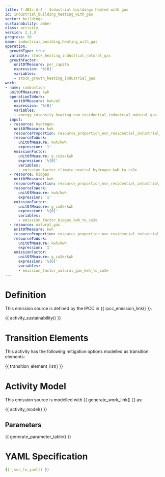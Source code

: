 ```yaml
---
title: T-4B1c-A-4 - Industrial buildings heated with gas
id: industrial_building_heating_with_gas
sector: buildings
sustainability: amber
class: activity
version: 2.1.0
progress: 50
name: industrial_building_heating_with_gas
operation:
  growthType: true
  variable: stock_heating_industrial_natural_gas
  growthFactor:
    unitOfMeasure: per_capita
    expression: '%[0]'
    variables:
    - stock_growth_heating_industrial_gas
work:
- name: combustion
  unitOfMeasure: kwh
  operationToWork:
    unitOfMeasure: kwh/m2
    expression: '%[0]'
    variables:
    - energy_intensity_heating_non_residential_industrial_natural_gas
  input:
  - resource: hydrogen
    unitOfMeasure: kwh
    resourceProportion: resource_proportion_non_residential_industrial_heating_hydrogen
    resourceToWork:
      unitOfMeasure: kwh/kwh
      expression: '1'
    emissionFactor:
      unitOfMeasure: g_co2e/kwh
      expression: '%[0]'
      variables:
      - emission_factor_climate_neutral_hydrogen_kwh_to_co2e
  - resource: biogas
    unitOfMeasure: kwh
    resourceProportion: resource_proportion_non_residential_industrial_heating_bio_gas
    resourceToWork:
      unitOfMeasure: kwh/kwh
      expression: '1'
    emissionFactor:
      unitOfMeasure: g_co2e/kwh
      expression: '%[0]'
      variables:
      - emission_factor_biogas_kwh_to_co2e
  - resource: natural_gas
    unitOfMeasure: kwh
    resourceProportion: resource_proportion_non_residential_industrial_heating_natural_gas
    resourceToWork:
      unitOfMeasure: kwh/kwh
      expression: '1'
    emissionFactor:
      unitOfMeasure: g_co2e/kwh
      expression: '%[0]'
      variables:
      - emission_factor_natural_gas_kwh_to_co2e
---
```

# Definition
This emission source is defined by the IPCC in {{ ipcc_emission_link() }}.


{{ activity_sustainability() }}

# Transition Elements

This activity has the following mitigation options modelled as transition elements:

{{ transition_element_list() }}

# Activity Model
This emission source is modelled with {{ generate_work_link() }} as:

{{ activity_model() }}

## Parameters

{{ generate_parameter_table() }}

# YAML Specification

```yaml
{{ json_to_yaml() }}
```

